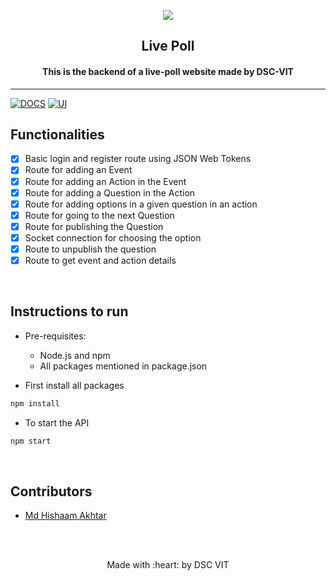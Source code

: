 <p align="center">
	<img src="https://user-images.githubusercontent.com/30529572/72455010-fb38d400-37e7-11ea-9c1e-8cdeb5f5906e.png" />
	<h2 align="center"> Live Poll </h2>
	<h4 align="center"> This is the backend of a live-poll website made by DSC-VIT</h4>
</p>

---
[![DOCS](https://img.shields.io/badge/Documentation-see%20docs-green?style=flat-square&logo=appveyor)](https://documenter.getpostman.com/view/9876592/SzKQwzQY) 
  [![UI](https://img.shields.io/badge/User%20Interface-Link%20to%20UI-orange?style=flat-square&logo=appveyor)](https://mighty-sea-62531.herokuapp.com/)

## Functionalities

- [x]  Basic login and register route using JSON Web Tokens
- [x]  Route for adding an Event
- [x]  Route for adding an Action in the Event
- [x]  Route for adding a Question in the Action
- [x]  Route for adding options in a given question in an action
- [x]  Route for going to the next Question
- [x]  Route for publishing the Question
- [x]  Socket connection for choosing the option
- [x]  Route to unpublish the question
- [x]  Route to get event and action details

<br>

## Instructions to run

* Pre-requisites:
	-  Node.js and npm
	-  All packages mentioned in package.json

* First install all packages
```bash
npm install
```

* To start the API

```bash
npm start
```

<br>

## Contributors

* [Md Hishaam Akhtar](https://github.com/mdhishaamakhtar)

<br>
<br>
<p align="center">
	Made with :heart: by DSC VIT
</p>

